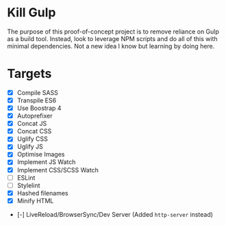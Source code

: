 # Kill Gulp
The purpose of this proof-of-concept project is to remove reliance on Gulp as a build tool. Instead, look to leverage NPM scripts and do all of this with minimal dependencies. Not a new idea I know but learning by doing here.

# Targets
- [x] Compile SASS
- [x] Transpile ES6
- [x] Use Boostrap 4
- [x] Autoprefixer
- [x] Concat JS
- [x] Concat CSS
- [x] Uglify CSS
- [x] Uglify JS
- [x] Optimise Images
- [x] Implement JS Watch
- [x] Implement CSS/SCSS Watch
- [ ] ESLint
- [ ] Stylelint
- [x] Hashed filenames
- [x] Minify HTML
- [-] LiveReload/BrowserSync/Dev Server (Added `http-server` instead)
